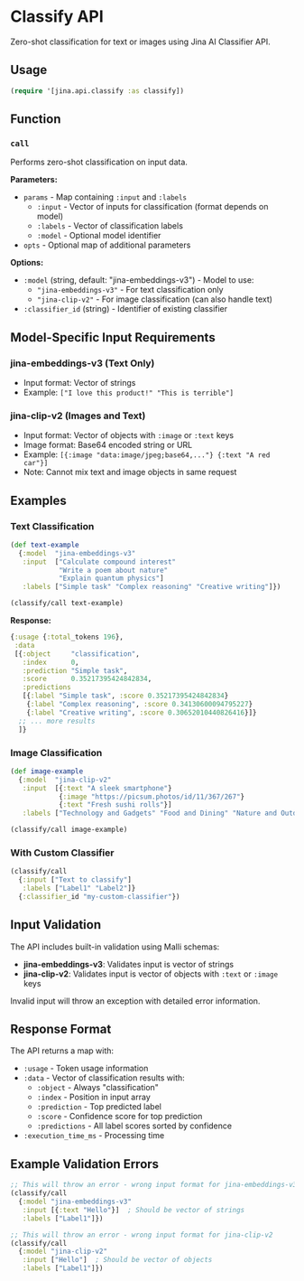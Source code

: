 # Classify API

Zero-shot classification for text or images using Jina AI Classifier API.

## Usage

```clojure
(require '[jina.api.classify :as classify])
```

## Function

### `call`

Performs zero-shot classification on input data.

**Parameters:**
- `params` - Map containing `:input` and `:labels`
  - `:input` - Vector of inputs for classification (format depends on model)
  - `:labels` - Vector of classification labels
  - `:model` - Optional model identifier
- `opts` - Optional map of additional parameters

**Options:**
- `:model` (string, default: "jina-embeddings-v3") - Model to use:
  - `"jina-embeddings-v3"` - For text classification only
  - `"jina-clip-v2"` - For image classification (can also handle text)
- `:classifier_id` (string) - Identifier of existing classifier

## Model-Specific Input Requirements

### jina-embeddings-v3 (Text Only)
- Input format: Vector of strings
- Example: `["I love this product!" "This is terrible"]`

### jina-clip-v2 (Images and Text)
- Input format: Vector of objects with `:image` or `:text` keys
- Image format: Base64 encoded string or URL
- Example: `[{:image "data:image/jpeg;base64,..."} {:text "A red car"}]`
- Note: Cannot mix text and image objects in same request

## Examples

### Text Classification

```clojure
(def text-example
  {:model  "jina-embeddings-v3"
   :input  ["Calculate compound interest"
            "Write a poem about nature"
            "Explain quantum physics"]
   :labels ["Simple task" "Complex reasoning" "Creative writing"]})

(classify/call text-example)
```

**Response:**
```clojure
{:usage {:total_tokens 196},
 :data
 [{:object     "classification",
   :index      0,
   :prediction "Simple task",
   :score      0.35217395424842834,
   :predictions
   [{:label "Simple task", :score 0.35217395424842834}
    {:label "Complex reasoning", :score 0.34130600094795227}
    {:label "Creative writing", :score 0.30652010440826416}]}
  ;; ... more results
  ]}
```

### Image Classification

```clojure
(def image-example
  {:model  "jina-clip-v2"
   :input  [{:text "A sleek smartphone"}
            {:image "https://picsum.photos/id/11/367/267"}
            {:text "Fresh sushi rolls"}]
   :labels ["Technology and Gadgets" "Food and Dining" "Nature and Outdoors"]})

(classify/call image-example)
```

### With Custom Classifier

```clojure
(classify/call 
  {:input ["Text to classify"]
   :labels ["Label1" "Label2"]}
  {:classifier_id "my-custom-classifier"})
```

## Input Validation

The API includes built-in validation using Malli schemas:

- **jina-embeddings-v3**: Validates input is vector of strings
- **jina-clip-v2**: Validates input is vector of objects with `:text` or `:image` keys

Invalid input will throw an exception with detailed error information.

## Response Format

The API returns a map with:
- `:usage` - Token usage information
- `:data` - Vector of classification results with:
  - `:object` - Always "classification"
  - `:index` - Position in input array
  - `:prediction` - Top predicted label
  - `:score` - Confidence score for top prediction
  - `:predictions` - All label scores sorted by confidence
- `:execution_time_ms` - Processing time

## Example Validation Errors

```clojure
;; This will throw an error - wrong input format for jina-embeddings-v3
(classify/call 
  {:model "jina-embeddings-v3"
   :input [{:text "Hello"}]  ; Should be vector of strings
   :labels ["Label1"]})

;; This will throw an error - wrong input format for jina-clip-v2  
(classify/call
  {:model "jina-clip-v2"
   :input ["Hello"]  ; Should be vector of objects
   :labels ["Label1"]})
```
